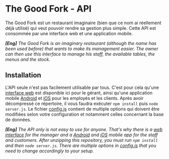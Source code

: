 # The Good Fork - API
The Good Fork est un restaurant imaginaire (bien que ce nom ai réellement déjà utilisé) qui veut pouvoir rendre sa gestion plus simple. Cette API est consommée par une interface web et une application mobile.

***[Eng]** The Good Fork is an imaginary restaurant (although the name has been used before) that wants to make its management easier. The owner can then use this interface to manage his staff, the available tables, the menus and the stock.*

## Installation
L'API seule n'est pas facilement utilisable par tous. C'est pour cela qu'une [interface web](https://github.com/EmpireDemocratiqueDuPoulpe/goodfork-web) est disponible ici pour le gérant, ainsi qu'une application mobile [Android](https://github.com/GuillaumeHlx/TheGoodFork) et [iOS](https://github.com/EmpireDemocratiqueDuPoulpe/goodfork-ios) pour les employés et les clients. 
Après avoir décompressé ce répertoire, il vous faudra exécuter `npm install` puis `node server.js`. Le fichier [config.js](https://github.com/Breadator258/3PROJ-WEB_API/blob/main/config/config.js) contient de multiple options qui doivent être modifiées selon votre configuration et notamment celles concernant la base de données.

***[Eng]** The API only is not easy to use for anyone. That's why there is a [web interface](https://github.com/EmpireDemocratiqueDuPoulpe/goodfork-web) for the manager and a [Android](https://github.com/GuillaumeHlx/TheGoodFork) and [iOS](https://github.com/EmpireDemocratiqueDuPoulpe/goodfork-ios) mobile app for the staff and customers.*
*After unzipping this repository, you must run `npm install` and then `node server.js`. There are multiple options in [config.js](https://github.com/Breadator258/3PROJ-WEB_API/blob/main/config/config.js) that you need to change accordingly to your setup.*
